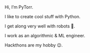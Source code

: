 Hi, I’m PyTorr. 

I like to create cool stuff with Python.

I get along very well with robots 🤖.

I work as an algorithmic & ML engineer.

Hackthons are my hobby 😉.
